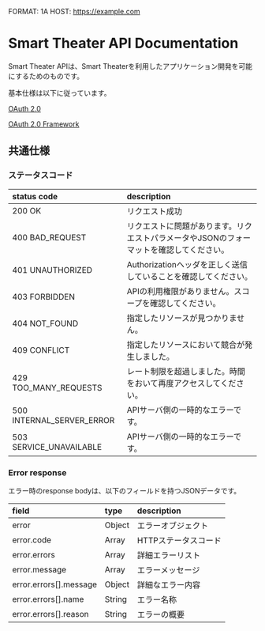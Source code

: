 FORMAT: 1A
HOST: https://example.com

# Smart Theater API Documentation

Smart Theater APIは、Smart Theaterを利用したアプリケーション開発を可能にするためのものです。

基本仕様は以下に従っています。

[OAuth 2.0](https://oauth.net/2/)

[OAuth 2.0 Framework](http://tools.ietf.org/html/rfc6749)

## 共通仕様

### ステータスコード

| status code               | description                                                                              |
| :------------------------ | :--------------------------------------------------------------------------------------- |
| 200 OK                    | リクエスト成功                                                                           |
| 400 BAD_REQUEST           | リクエストに問題があります。リクエストパラメータやJSONのフォーマットを確認してください。 |
| 401 UNAUTHORIZED          | Authorizationヘッダを正しく送信していることを確認してください。                          |
| 403 FORBIDDEN             | APIの利用権限がありません。スコープを確認してください。                                  |
| 404 NOT_FOUND             | 指定したリソースが見つかりません。                                                       |
| 409 CONFLICT              | 指定したリソースにおいて競合が発生しました。                                             |
| 429 TOO_MANY_REQUESTS     | レート制限を超過しました。時間をおいて再度アクセスしてください。                         |
| 500 INTERNAL_SERVER_ERROR | APIサーバ側の一時的なエラーです。                                                        |
| 503 SERVICE_UNAVAILABLE   | APIサーバ側の一時的なエラーです。                                                        |

### Error response

エラー時のresponse bodyは、以下のフィールドを持つJSONデータです。

| field                  | type   | description          |
| :--------------------- | :----- | :------------------- |
| error                  | Object | エラーオブジェクト   |
| error.code             | Array  | HTTPステータスコード |
| error.errors           | Array  | 詳細エラーリスト     |
| error.message          | Array  | エラーメッセージ     |
| error.errors[].message | Object | 詳細なエラー内容     |
| error.errors[].name    | String | エラー名称           |
| error.errors[].reason  | String | エラーの概要         |


<!-- include(routes/oauth.md) -->

<!-- include(routes/performances.md) -->

<!-- include(routes/transactions.md) -->
